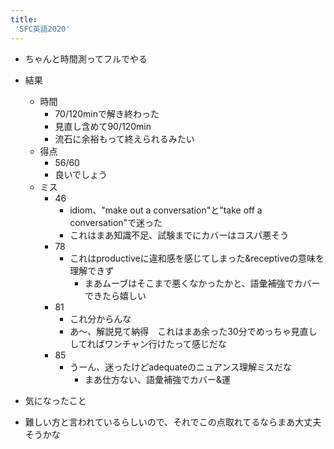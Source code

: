```yaml
---
title:
 'SFC英語2020'
---
```


- ちゃんと時間測ってフルでやる

- 結果
    - 時間
        - 70/120minで解き終わった
        - 見直し含めて90/120min
        - 流石に余裕もって終えられるみたい
    - 得点
        - 56/60
        - 良いでしょう
    - ミス
        - 46
            - idiom、"make out a conversation"と"take off a conversation"で迷った
            - これはまあ知識不足、試験までにカバーはコスパ悪そう
        - 78
            - これはproductiveに違和感を感じてしまった&receptiveの意味を理解できず
                - まあムーブはそこまで悪くなかったかと、語彙補強でカバーできたら嬉しい
        - 81
            - これ分からんな
            - あ〜、解説見て納得　これはまあ余った30分でめっちゃ見直ししてればワンチャン行けたって感じだな
        - 85
            - うーん、迷ったけどadequateのニュアンス理解ミスだな
                - まあ仕方ない、語彙補強でカバー&運

- 気になったこと


- 難しい方と言われているらしいので、それでこの点取れてるならまあ大丈夫そうかな